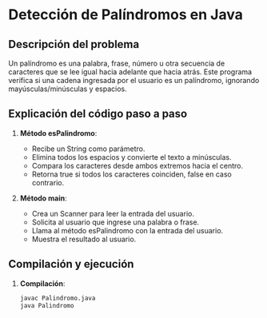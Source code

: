 # Detección de Palíndromos en Java

## Descripción del problema
Un palíndromo es una palabra, frase, número u otra secuencia de caracteres que se lee igual hacia adelante que hacia atrás. Este programa verifica si una cadena ingresada por el usuario es un palíndromo, ignorando mayúsculas/minúsculas y espacios.

## Explicación del código paso a paso

1. **Método esPalindromo**:
   - Recibe un String como parámetro.
   - Elimina todos los espacios y convierte el texto a minúsculas.
   - Compara los caracteres desde ambos extremos hacia el centro.
   - Retorna true si todos los caracteres coinciden, false en caso contrario.

2. **Método main**:
   - Crea un Scanner para leer la entrada del usuario.
   - Solicita al usuario que ingrese una palabra o frase.
   - Llama al método esPalindromo con la entrada del usuario.
   - Muestra el resultado al usuario.

## Compilación y ejecución

1. **Compilación**:
   ```bash
   javac Palindromo.java
   java Palindromo